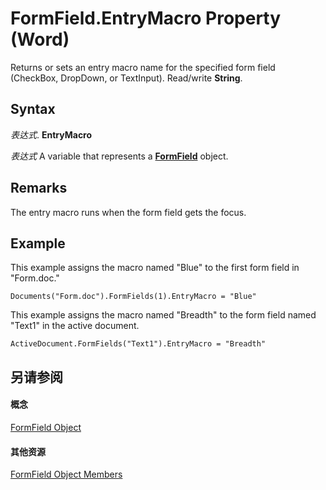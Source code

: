 
# FormField.EntryMacro Property (Word)

Returns or sets an entry macro name for the specified form field (CheckBox, DropDown, or TextInput). Read/write  **String**.


## Syntax

 _表达式_. **EntryMacro**

 _表达式_ A variable that represents a **[FormField](c3c07344-06b2-fe86-6fcb-b9c63a991bcc.md)** object.


## Remarks

The entry macro runs when the form field gets the focus. 


## Example

This example assigns the macro named "Blue" to the first form field in "Form.doc."


```
Documents("Form.doc").FormFields(1).EntryMacro = "Blue"
```

This example assigns the macro named "Breadth" to the form field named "Text1" in the active document.




```
ActiveDocument.FormFields("Text1").EntryMacro = "Breadth"
```


## 另请参阅


#### 概念


[FormField Object](c3c07344-06b2-fe86-6fcb-b9c63a991bcc.md)
#### 其他资源


[FormField Object Members](http://msdn.microsoft.com/library/e7d1b5d7-e1b3-b602-98c4-d0d4dc2288e5%28Office.15%29.aspx)